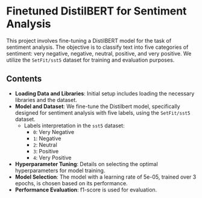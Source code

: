 # Finetuned DistilBERT for Sentiment Analysis

This project involves fine-tuning a DistilBERT model for the task of sentiment analysis. The objective is to classify text into five categories of sentiment: very negative, negative, neutral, positive, and very positive. We utilize the `SetFit/sst5` dataset for training and evaluation purposes.

## Contents

- **Loading Data and Libraries**: Initial setup includes loading the necessary libraries and the dataset.
- **Model and Dataset**: We fine-tune the Distilbert model, specifically designed for sentiment analysis with five labels, using the `SetFit/sst5` dataset.
  - Labels interpretation in the `sst5` dataset:
    - `0`: Very Negative
    - `1`: Negative
    - `2`: Neutral
    - `3`: Positive
    - `4`: Very Positive
- **Hyperparameter Tuning**: Details on selecting the optimal hyperparameters for model training.
- **Model Selection**: The model with a learning rate of 5e-05, trained over 3 epochs, is chosen based on its performance.
- **Performance Evaluation**: f1-score is used for evaluation.
